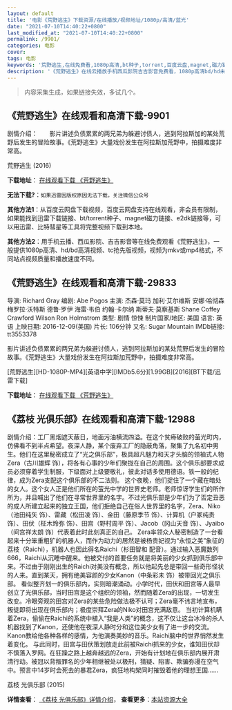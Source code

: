 ```yaml
---
layout: default
title: '电影《荒野逃生》下载资源/在线播放/视频地址/1080p/高清/蓝光'
date: "2021-07-10T14:40:22+0800"
last_modified_at: "2021-07-10T14:40:22+0800"
permalink: /9901/
categories: 电影
cover:
tags: 电影
keywords: '荒野逃生,在线免费看,1080p高清,bt种子,torrent,百度云盘,magnet,磁力链,迅雷下载资源'
description: '《荒野逃生》在线云播放手机西瓜影院吉吉影音免费看，1080p高清bd/hd未删减完整版和tc抢先枪版，mkv/mp4格式，附带bt/torrent种子、magnet/磁力链、百度云盘、网盘资源迅雷下载链接'
---
```


>内容采集生成，如果链接失效，多试几个。


## 《荒野逃生》在线观看和高清下载-9901

剧情介绍：　　影片讲述负债累累的两兄弟为躲避讨债人，逃到阿拉斯加的某处荒野后发生的冒险故事。《荒野逃生》大量戏份发生在阿拉斯加荒野中，拍摄难度非常高。


荒野逃生 (2016)

**下载地址**： [在线观看下载 《荒野逃生》](https://www.btbtdy.me/btdy/dy8889.html) 


**无法下载?**：`如果迅雷因版权原因无法下载，关注微信公众号 `

**其他方法1**：从百度云网盘下载视频，百度云网盘支持在线观看，非会员有限制，如果能找到迅雷下载链接、bt/torrent种子、magnet磁力链接、e2dk链接等，可以用迅雷、比特彗星等工具将完整视频下载到本地。

**其他方法2**：用手机云播、西瓜影院、吉吉影音等在线免费观看《荒野逃生》，一般提供1080p高清、hd/bd高清视频、tc抢先版视频，视频为mkv或mp4格式，不同站点视频质量和播放速度不同。


## 《荒野逃生》在线观看和高清下载-29833

导演: Richard Gray 编剧: Abe Pogos 主演: 杰森·莫玛 加利·艾尔维斯 安娜·哈彻森 梅罗拉·沃特斯 德鲁·罗伊 海雷·韦伯 约翰·卡尔纳 斯蒂夫·莫察基斯 Shane Coffey Crawford Wilson Ron Holmstrom 类型: 剧情 惊悚 制片国家/地区: 美国 语言: 英语 上映日期: 2016-12-09(美国) 片长: 106分钟 又名: Sugar Mountain IMDb链接: tt3553378

影片讲述负债累累的两兄弟为躲避讨债人，逃到阿拉斯加的某处荒野后发生的冒险故事。《荒野逃生》大量戏份发生在阿拉斯加荒野中，拍摄难度非常高。


[荒野逃生][HD-1080P-MP4][英语中字][IMDb5.6分][1.99GB][2016][BT下载/迅雷下载]

**下载地址**： [在线观看下载 《荒野逃生》](https://www.btdx8.com/torrent/sugar_mountain_2016.html) 


## 《荔枝 光俱乐部》在线观看和高清下载-12988

剧情介绍：工厂黑烟遮天蔽日，地面污油横流四溢。在这个贫瘠破败的萤光町内，仿佛看不到半点希望。夜深人静，某个废弃工厂的隐蔽角落，聚集了九名初中男生。他们在这里秘密成立了“光之俱乐部”，极具超凡魅力和天才头脑的领袖式人物Zera（古川雄辉 饰），将各有心事的少年们聚拢在自己的周围。这个俱乐部要求成员必须穿着学生制服，下级面对上级要敬礼，彼此对话多使用德语。铁一般的纪律，成为Zera支配这个俱乐部的不二法则。 这个夜晚，他们捉住了一个藏在暗处的女人。这个女人正是他们所在的萤光中学的世界史老师。老师惊讶学生们的所作所为，并且喊出了他们在寻常世界里的名字。不过光俱乐部是少年们为了否定丑恶的成人所建立起来的独立王国，他们拒绝自己在俗人世界里的名字，Zera、Niko（池田纯矢 饰）、雷藏（松田凌 饰）、金田（藤原季节 饰）、计算机（户冢纯贵 饰）、田伏（柾木玲弥 饰）、田宫（野村周平 饰）、Jacob（冈山天音 饰）、Jyaibo（间宫祥太朗 饰）代表着此时此刻真正的自己。 Zera率领众人秘密制造了一台看起来十分笨重粗犷的机器人，而作为动力的居然是被杨贵妃视为“永恒之美”象征的荔枝（Raichi），机器人也因此得名Raichi（杉田智和 配音）。通过输入恶魔数列666，Raichi从沉睡中醒来。他被交付的首要任务就是将美丽的少女抓到俱乐部中来。不过由于刚刚出生的Raichi对美没有概念，所以他起先总是带回一些奇形怪状的人来。直到某天，拥有绝美容颜的少女Kanon（中条彩未 饰）被带回光之俱乐部。 看似整齐划一的俱乐部内，实则暗潮涌动。小学时代，田伏和田宫等人最早创立了光俱乐部，当时田宫是这个组织的领袖，然而随着Zera的出现，一切发生改变。冷眼旁观的田宫对Zera的某些危险做法极不认可；Zera毫不讳言地宣布，叛徒即将出现在俱乐部内；极度崇拜Zera的Niko对田宫充满敌意。 当初计算机瞒着Zera，偷偷在Raichi的系统中植入“我是人类”的概念，这不仅让这台冰冷的杀人机器找到了Kanon，还使他在夜深人静时分和这位美少女有了进一步的交流。Kanon教给他各种各样的感情，为他演奏美妙的音乐。Raichi脑中的世界悄然发生着变化。 与此同时，田宫与田伏策划放走此前被Raichi抓来的少女，谁知田伏却不慎落入罗网。在狂躁之路上越奔越远的Zera，开始有计划地在俱乐部内展开肃清行动。被冠以背叛罪名的少年相继被处以极刑，猜疑、陷害、欺骗弥漫在空气中。预言中14岁时会死去的暴君Zera，疯狂地构架同时摧毁着他的理想王国……


荔枝 光俱乐部 (2015)

**详情查看**： [《荔枝 光俱乐部》详情介绍](/movie/12988/)， **查看更多**：[本站资源大全](/movie/t/all/)

